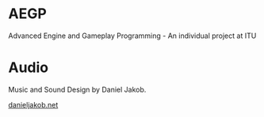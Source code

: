 # AEGP
Advanced Engine and Gameplay Programming - An individual project at ITU

# Audio
Music and Sound Design by Daniel Jakob.

[danieljakob.net](https://danieljakob.net/)